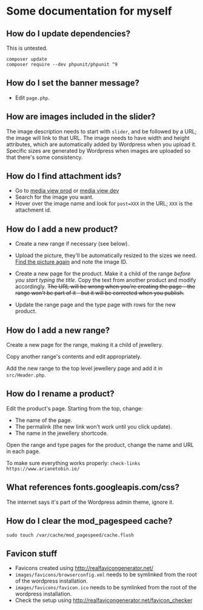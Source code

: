 # Some documentation for myself

## How do I update dependencies?

This is untested.

```shell
composer update
composer require --dev phpunit/phpunit ^9
```

## How do I set the banner message?

- Edit `page.php`.

## How are images included in the slider?

The image description needs to start with `slider`, and be followed by a URL;
the image will link to that URL. The image needs to have width and height
attributes, which are automatically added by Wordpress when you upload it.
Specific sizes are generated by Wordpress when images are uploaded so that
there's some consistency.

## How do I find attachment ids?

- Go to
  [media view prod](https://www.arianetobin.ie/wp-admin/upload.php?mode=list) or
  [media view dev](https://dev.arianetobin.ie/wp-admin/upload.php?mode=list)
- Search for the image you want.
- Hover over the image name and look for `post=XXX` in the URL; `XXX` is the
  attachment id.

## How do I add a new product?

- Create a new range if necessary (see below).

- Upload the picture, they'll be automatically resized to the sizes we need.
  [Find the picture again](https://www.arianetobin.ie/wp-admin/upload.php) and
  note the image ID.

- Create a new page for the product. Make it a child of the range _before you
  start typing the title_. Copy the text from another product and modify
  accordingly. ~~The URL will be wrong when you're creating the page - the range
  won't be part of it - but it will be corrected when you publish.~~

- Update the range page and the type page with rows for the new product.

## How do I add a new range?

Create a new page for the range, making it a child of jewellery.

Copy another range's contents and edit appropriately.

Add the new range to the top level jewellery page and add it in
`src/Header.php`.

## How do I rename a product?

Edit the product's page. Starting from the top, change:

- The name of the page.
- The permalink (the new link won't work until you click update).
- The name in the jewellery shortcode.

Open the range and type pages for the product, change the name and URL in each
page.

To make sure everything works properly:
`check-links https://www.arianetobin.ie/`

## What references fonts.googleapis.com/css?

The internet says it's part of the Wordpress admin theme, ignore it.

## How do I clear the mod_pagespeed cache?

`sudo touch /var/cache/mod_pagespeed/cache.flush`

## Favicon stuff

- Favicons created using <http://realfavicongenerator.net/>
- `images/favicons/browserconfig.xml` needs to be symlinked from the root of the
  wordpress installation.
- `images/favicons/favicon.ico` needs to be symlinked from the root of the
  wordpress installation.
- Check the setup using <http://realfavicongenerator.net/favicon_checker>

